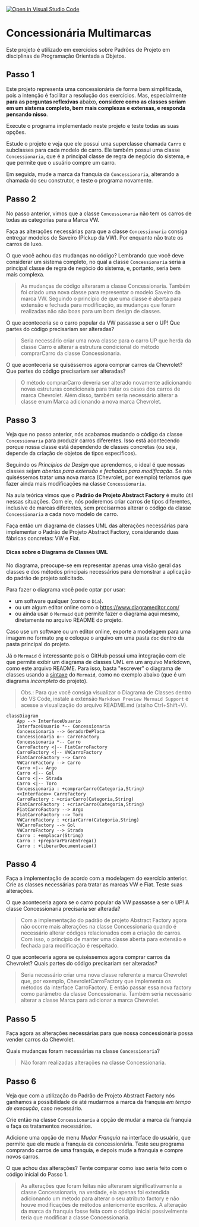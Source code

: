 [![Open in Visual Studio Code](https://classroom.github.com/assets/open-in-vscode-c66648af7eb3fe8bc4f294546bfd86ef473780cde1dea487d3c4ff354943c9ae.svg)](https://classroom.github.com/online_ide?assignment_repo_id=10165943&assignment_repo_type=AssignmentRepo)
# Concessionária Multimarcas

Este projeto é utilizado em exercícios sobre Padrões de Projeto em disciplinas de Programação Orientada a Objetos.

## Passo 1

Este projeto representa uma concessionária de forma bem simplificada, pois a intenção é facilitar a resolução dos exercícios.
Mas, especialmente **para as perguntas reflexivas** abaixo, **considere como as classes seriam em um sistema completo, bem mais complexas e extensas, e responda pensando nisso**.

Execute o programa implementado neste projeto e teste todas as suas opções.

Estude o projeto e veja que ele possui uma superclasse chamada `Carro` e subclasses para cada modelo de carro.
Ele também possui uma classe `Concessionaria`, que é a principal classe de regra de negócio do sistema, e que
permite que o usuário compre um carro.

Em seguida, mude a marca da franquia da `Concessionaria`, alterando a chamada do seu construtor, e teste o programa novamente.

## Passo 2

No passo anterior, vimos que a classe `Concessionaria` não tem os carros de todas as categorias para a Marca VW.

Faça as alterações necessárias para que a classe `Concessionaria` consiga entregar modelos de Saveiro (Pickup da VW).
Por enquanto não trate os carros de luxo.

O que você achou das mudanças no código? Lembrando que você deve considerar um sistema completo, no qual a classe `Concessionaria` seria a principal classe de regra de negócio do sistema, e, portanto, seria bem mais complexa.

> As mudanças de código alteraram a classe Concessionaria. Também foi criado uma nova classe para representar o modelo Saveiro da marca VW. Seguindo o princípio de que uma classe é aberta para extensão e fechada para modificação, as mudanças que foram realizadas não são boas para um bom design de classes.

O que aconteceria se o carro popular da VW passasse a ser o UP!
Que partes do código precisariam ser alteradas?

> Seria necessário criar uma nova classe para o carro UP que herda da classe Carro e alterar a estrutura condicional do método comprarCarro da classe Concessionaria.

O que aconteceria se quiséssemos agora comprar carros da Chevrolet?
Que partes do código precisariam ser alteradas?

> O método comprarCarro deveria ser alterado novamente adicionando novas estruturas condicionais para tratar os casos dos carros de marca Chevrolet. Além disso, também seria necessário alterar a classe enum Marca adicionando a nova marca Chevrolet.

## Passo 3

Veja que no passo anterior, nós acabamos mudando o código da classe `Concessionaria` para produzir carros diferentes.
Isso está acontecendo porque nossa classe está dependendo de classes concretas (ou seja, depende da criação de objetos de tipos específicos).

Seguindo os _Princípios de Design_ que aprendemos, o ideal é que nossas classes sejam _abertas para extensão e fechadas para modificação_.
Se nós quiséssemos tratar uma nova marca (Chevrolet, por exemplo) teríamos que fazer ainda mais modificações na classe `Concessionaria`.

Na aula teórica vimos que o **Padrão de Projeto Abstract Factory** é muito útil nessas situações.
Com ele, nós poderemos criar carros de tipos diferentes, inclusive de marcas diferentes, sem precisarmos alterar o código da classe `Concessionaria` a cada novo modelo de carro.

Faça então um diagrama de classes UML das alterações necessárias para implementar o Padrão de Projeto Abstract Factory, considerando duas fábricas concretas: VW e Fiat.

#### Dicas sobre o Diagrama de Classes UML

No diagrama, preocupe-se em representar apenas uma visão geral das classes e dos métodos principais necessários para demonstrar a aplicação do padrão de projeto solicitado.

Para fazer o diagrama você pode optar por usar:

- um software qualquer (como o `Dia`).
- ou um algum editor online como o https://www.diagrameditor.com/
- ou ainda usar o `Mermaid` que permite fazer o diagrama aqui mesmo, diretamente no arquivo README do projeto.

Caso use um software ou um editor online, exporte a modelagem para uma imagem no formato `png` e coloque o arquivo em uma pasta `doc` dentro da pasta principal do projeto.

Já o `Mermaid` é interessante pois o GitHub possui uma integração com ele que permite exibir um diagrama de classes UML em um arquivo Markdown, como este arquivo README.
Para isso, basta "escrever" o diagrama de classes usando a [sintaxe](https://mermaid.js.org/syntax/classDiagram.html) do `Mermaid`, como no exemplo abaixo (que é um diagrama *incompleto* do projeto).

> Obs.: Para que você consiga visualizar o Diagrama de Classes dentro do VS Code, instale a extensão `Markdown Preview Mermaid Support` e acesse a visualização do arquivo README.md (atalho Ctrl+Shift+V).

```mermaid
classDiagram
    App --> InterfaceUsuario
    InterfaceUsuario *-- Concessionaria
    Concessionaria --> GeradorDePlaca
    Concessionaria o-- CarroFactory
    Concessionaria *-- Carro
    CarroFactory <|-- FiatCarroFactory
    CarroFactory <|-- VWCarroFactory
    FiatCarroFactory --> Carro
    VWCarroFactory --> Carro
    Carro <|-- Argo
    Carro <|-- Gol
    Carro <|-- Strada
    Carro <|-- Toro
    Concessionaria : +comprarCarro(Categoria,String)
    <<Interface>> CarroFactory
    CarroFactory : +criarCarro(Categoria,String)
    FiatCarroFactory : +criarCarro(Categoria,String)
    FiatCarroFactory --> Argo
    FiatCarroFactory --> Toro 
    VWCarroFactory : +criarCarro(Categoria,String)
    VWCarroFactory --> Gol
    VWCarroFactory --> Strada
    Carro : +emplacar(String)
    Carro : +prepararParaEntrega()
    Carro : +liberarDocumentacao()
```

## Passo 4

Faça a implementação de acordo com a modelagem do exercício anterior.
Crie as classes necessárias para tratar as marcas VW e Fiat.
Teste suas alterações.

O que aconteceria agora se o carro popular da VW passasse a ser o UP!
A classe Concessionaria precisaria ser alterada?

> Com a implementação do padrão de projeto Abstract Factory agora não ocorre mais alterações na classe Concessionaria quando é necessário alterar códigos relacionados com a criação de carros. Com isso, o princípio de manter uma classe aberta para extensão e fechada para modificação é respeitado.

O que aconteceria agora se quiséssemos agora comprar carros da Chevrolet?
Quais partes do código precisariam ser alteradas?

> Seria necessário criar uma nova classe referente a marca Chevrolet que, por exemplo, ChevroletCarroFactory que implementa os métodos da interface CarroFactory. E então passar essa nova factory como parâmetro da classe Concessionaria. Também seria necessário alterar a classe Marca para adicionar a marca Chevrolet.

## Passo 5

Faça agora as alterações necessárias para que nossa concessionária possa vender carros da Chevrolet.

Quais mudanças foram necessárias na classe `Concessionaria`?

> Não foram realizadas alterações na classe Concessionaria.

## Passo 6

Veja que com a utilização do Padrão de Projeto Abstract Factory nós ganhamos a possibilidade de até mudarmos a marca da franquia _em tempo de execução_, caso necessário.

Crie então na classe `Concessionaria` a opção de mudar a marca da franquia e faça os tratamentos necessários.

Adicione uma opção de menu _Mudar Franquia_ na interface do usuário, que permite que ele mude a franquia da concessionária.
Teste seu programa comprando carros de uma franquia, e depois mude a franquia e compre novos carros.

O que achou das alterações? Tente comparar como isso seria feito com o código inicial do Passo 1.

> As alterações que foram feitas não alteraram significativamente a classe Concessionaria, na verdade, ela apenas foi extendida adicionando um método para alterar o seu atributo factory e não houve modificações de métodos anteriomente escritos. A alteração da marca da franquia fosse feita com o código inicial possívelmente teria que modificar a classe Concessionaria.
